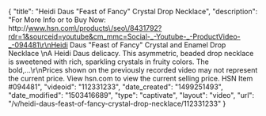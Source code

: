 {
    "title": "Heidi Daus \"Feast of Fancy\" Crystal Drop Necklace",
    "description": "For More Info or to Buy Now: http:\/\/www.hsn.com\/products\/seo\/8431792?rdr=1&sourceid=youtube&cm_mmc=Social-_-Youtube-_-ProductVideo-_-094481\r\nHeidi Daus \"Feast of Fancy\" Crystal and Enamel Drop Necklace  \nA Heidi Daus delicacy. This asymmetric, beaded drop necklace is sweetened with rich, sparkling crystals in fruity colors. The bold,...\r\nPrices shown on the previously recorded video may not represent the current price.  View hsn.com to view the current selling price. HSN Item #094481",
    "videoid": "112331233",
    "date_created": "1499251493",
    "date_modified": "1503416689",
    "type": "captivate",
    "layout": "video",
    "url": "\/v\/heidi-daus-feast-of-fancy-crystal-drop-necklace\/112331233"
}